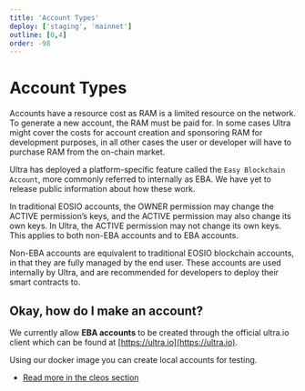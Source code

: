 ```yaml
---
title: 'Account Types'
deploy: ['staging', 'mainnet']
outline: [0,4]
order: -98
---
```


# Account Types

Accounts have a resource cost as RAM is a limited resource on the network. To generate a new account, the RAM must be paid for. In some cases Ultra might cover the costs for account creation and sponsoring RAM for development purposes, in all other cases the user or developer will have to purchase RAM from the on-chain market.

Ultra has deployed a platform-specific feature called the `Easy Blockchain Account`, more commonly referred to internally as EBA. We have yet to release public information about how these work.

In traditional EOSIO accounts, the OWNER permission may change the ACTIVE permission’s keys, and the ACTIVE permission may also change its own keys. In Ultra, the ACTIVE permission may not change its own keys. This applies to both non-EBA accounts and to EBA accounts.

Non-EBA accounts are equivalent to traditional EOSIO blockchain accounts, in that they are fully managed by the end user. These accounts are used internally by Ultra, and are recommended for developers to deploy their smart contracts to.

## Okay, how do I make an account?

We currently allow **EBA accounts** to be created through the official ultra.io client which can be found at [https://ultra.io](https://ultra.io).

Using our docker image you can create local accounts for testing.

- [Read more in the cleos section](../../guides/Docker/cleos.md#creating-an-account)


